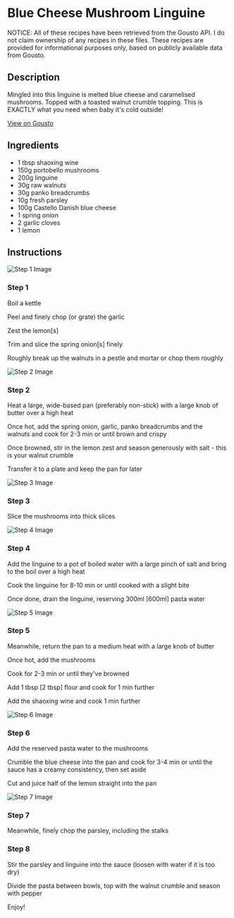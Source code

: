# Blue Cheese Mushroom Linguine

NOTICE: All of these recipes have been retrieved from the Gousto API. I do not claim ownership of any recipes in these files. These recipes are provided for informational purposes only, based on publicly available data from Gousto.

## Description

Mingled into this linguine is melted blue cheese and caramelised mushrooms. Topped with a toasted walnut crumble topping. This is EXACTLY what you need when baby it's cold outside!

[View on Gousto](https://www.gousto.co.uk/recipes/cookbook/blue-cheese-mushroom-linguine)

## Ingredients

- 1 tbsp shaoxing wine 
- 150g portobello mushrooms
- 200g linguine 
- 30g raw walnuts 
- 30g panko breadcrumbs
- 10g fresh parsley 
- 100g Castello Danish blue cheese
- 1 spring onion
- 2 garlic cloves
- 1 lemon 

## Instructions

![Step 1 Image](https://production-media.gousto.co.uk/cms/recipe-step-image/802.-step-1-x200.jpg)

### Step 1

Boil a kettle&nbsp;


Peel and finely chop (or grate) the garlic 


Zest the lemon<span class="text-danger">[s]</span>&nbsp;


Trim and slice the spring onion<span class="text-danger">[s]</span> finely


Roughly break up the walnuts&nbsp;in a pestle and mortar or chop them roughly

![Step 2 Image](https://production-media.gousto.co.uk/cms/recipe-step-image/802.-step-2-x200.jpg)

### Step 2

Heat a large, wide-based pan (preferably non-stick) with a large knob of butter&nbsp;over a high&nbsp;heat


Once hot, add the spring onion,&nbsp;garlic, panko breadcrumbs and&nbsp;the walnuts&nbsp;and cook for 2-3 min or until brown and crispy&nbsp;


Once browned, stir in the lemon zest and season generously with salt - this is your walnut crumble&nbsp;


Transfer it to a plate and keep the pan for later

![Step 3 Image](https://production-media.gousto.co.uk/cms/recipe-step-image/802.-step-3-x200.jpg)

### Step 3

Slice the mushrooms into thick slices

![Step 4 Image](https://production-media.gousto.co.uk/cms/recipe-step-image/802.-step-4-x200.jpg)

### Step 4

Add the linguine&nbsp;to a pot of boiled water&nbsp;with a large pinch of salt&nbsp;and bring to the boil over a high heat


Cook the linguine for 8-10 min or until cooked with a slight bite


Once done, drain the linguine,&nbsp;reserving 300ml <span class="text-danger">[600ml]</span> pasta water

![Step 5 Image](https://production-media.gousto.co.uk/cms/recipe-step-image/802.-step-5-x200.jpg)

### Step 5

Meanwhile, return the&nbsp;pan to a medium heat with a large knob of butter&nbsp;


Once hot, add the mushrooms&nbsp;


Cook for 2-3 min or until they've browned


Add 1 tbsp <span class="text-danger">[2 tbsp]</span> flour and cook for 1 min further


Add the shaoxing&nbsp;wine and cook 1 min further

![Step 6 Image](https://production-media.gousto.co.uk/cms/recipe-step-image/802.-step-6-x200.jpg)

### Step 6

Add the&nbsp;reserved&nbsp;pasta water to the mushrooms


Crumble the blue cheese into the pan and cook for 3-4 min or until the sauce has a creamy consistency, then set aside


Cut and juice half of the lemon straight into the pan&nbsp;

![Step 7 Image](https://production-media.gousto.co.uk/cms/recipe-step-image/802.-step-7-x200.jpg)

### Step 7

Meanwhile, finely chop the parsley, including the stalks&nbsp;

### Step 8

Stir the parsley and linguine into the sauce (loosen with water if it is too dry)&nbsp;


Divide the pasta between bowls, top with the walnut crumble and season with pepper


Enjoy!

